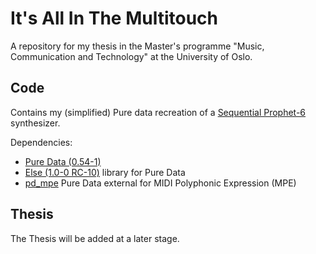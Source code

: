 # It's All In The Multitouch
 A repository for my thesis in the Master's programme "Music, Communication and Technology" at the University of Oslo.

 ## Code
 Contains my (simplified) Pure data recreation of a [Sequential Prophet-6](https://www.sequential.com/product/prophet-6/) synthesizer.

 Dependencies:
 - [Pure Data (0.54-1)](https://puredata.info/)
 - [Else (1.0-0 RC-10)](https://github.com/porres/pd-else/) library for Pure Data
 - [pd_mpe](https://github.com/DanielRudrich/pd_mpe) Pure Data external for MIDI Polyphonic Expression (MPE)

 ## Thesis
 The Thesis will be added at a later stage.

 
